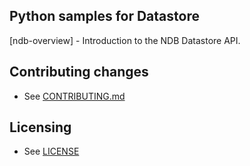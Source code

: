 ## Python samples for Datastore

[ndb-overview] - Introduction to the NDB Datastore API.

## Contributing changes

* See [CONTRIBUTING.md](CONTRIBUTING.md)

## Licensing

* See [LICENSE](LICENSE)
